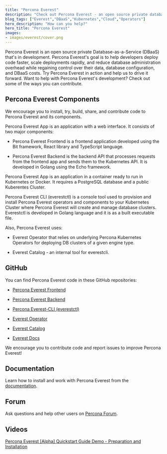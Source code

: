 ```yaml
---
title: "Percona Everest"
description: "Check out Percona Everest - an open source private database-as-a-service and help us to drive it forward."
blog_tags: ["Everest","DBaaS","Kubernetes","Cloud","Operators"]
hero_description: "How can you help?"
hero_title: "Percona Everest"
images:
- images/everest/cover.png
---
```


Percona Everest is an open source private Database-as-a-Service (DBaaS) that's in development. Percona Everest's goal is to help developers deploy code faster, scale deployments rapidly, and reduce database administration overhead while regaining control over their data, database configuration, and DBaaS costs. Try Percona Everest in action and help us to drive it forward. Want to help with Percona Everest's development? Check out some of the ways you can contribute.

## Percona Everest Components 

We encourage you to install, try, build, share, and contribute code to Percona Everest and its components.

Percona Everest App is an application with a web interface. It consists of two major components:

* Percona Everest Frontend is a frontend application developed using the Bit framework, React library and TypeScript language.

* Percona Everest Backend is the backend API that processes requests from the frontend app and sends them to the Kubernetes API. It is developed in Golang using the Echo framework. 

Percona Everest App is an application in a container ready to run in Kubernetes or Docker. It requires a PostgreSQL database and a public Kuberentes Cluster.

Percona Everest CLI (everestctl) is a console tool used to provision and install Percona Everest operators and components to your Kubernetes Cluster where Percona Everest will create and manage database clusters. Everestctl is developed in Golang language and it is as a built executable file.

Also, Percona Everest uses:

* Everest Operator that relies on underlying Percona Kubernetes Operators for deploying DB clusters of a given engine type.

* Everest Catalog - an internal tool for everestcli.

## GitHub

You can find Percona Everest code in these GitHub repositories: 

* [Percona Everest Frontend](https://github.com/percona/percona-everest-frontend)

* [Percona Everest Backend](https://github.com/percona/percona-everest-backend)

* [Percona Everest-CLI (everestctl)](https://github.com/percona/percona-everest-cli)

* [Everest Operator](https://github.com/percona/everest-operator)

* [Everest Catalog](https://github.com/percona/everest-catalog)

* [Everest Docs](https://github.com/percona/everest-doc)

We encourage you to contribute code and report issues to improve Percona Everest! 

## Documentation

Learn how to install and work with Percona Everest from the [documentation](https://docs.percona.com/everest/index.html). 

## Forum

Ask questions and help other users on [Percona Forum](https://forums.percona.com/c/percona-everest/81).

## Videos

[Percona Everest [Alpha] Quickstart Guide Demo - Preparation and Installation](https://www.youtube.com/watch?v=l8wuXVQtnbo&t=50s)
